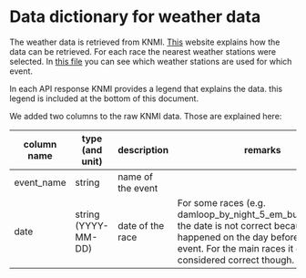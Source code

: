 # Data dictionary for weather data

The weather data is retrieved from KNMI.
[This](https://www.knmi.nl/kennis-en-datacentrum/achtergrond/data-ophalen-vanuit-een-script) website explains how the data can be retrieved.
For each race the nearest weather stations were selected.
In [this file](scripts/constants.py) you can see which weather stations are used for which event.

In each API response KNMI provides a legend that explains the data.
this legend is included at the bottom of this document.

We added two columns to the raw KNMI data.
Those are explained here:

| column name       | type (and unit)       | description                                   | remarks |
| -------------     | --------------------- | --------------------------------------------- | ------- |
| event_name        | string                | name of the event                             |  |
| date              | string (YYYY-MM-DD)   | date of the race                              | For some races (e.g. damloop_by_night_5_em_businessloop) the date is not correct because it happened on the day before the main event. For the main races it can be considered correct though. |
